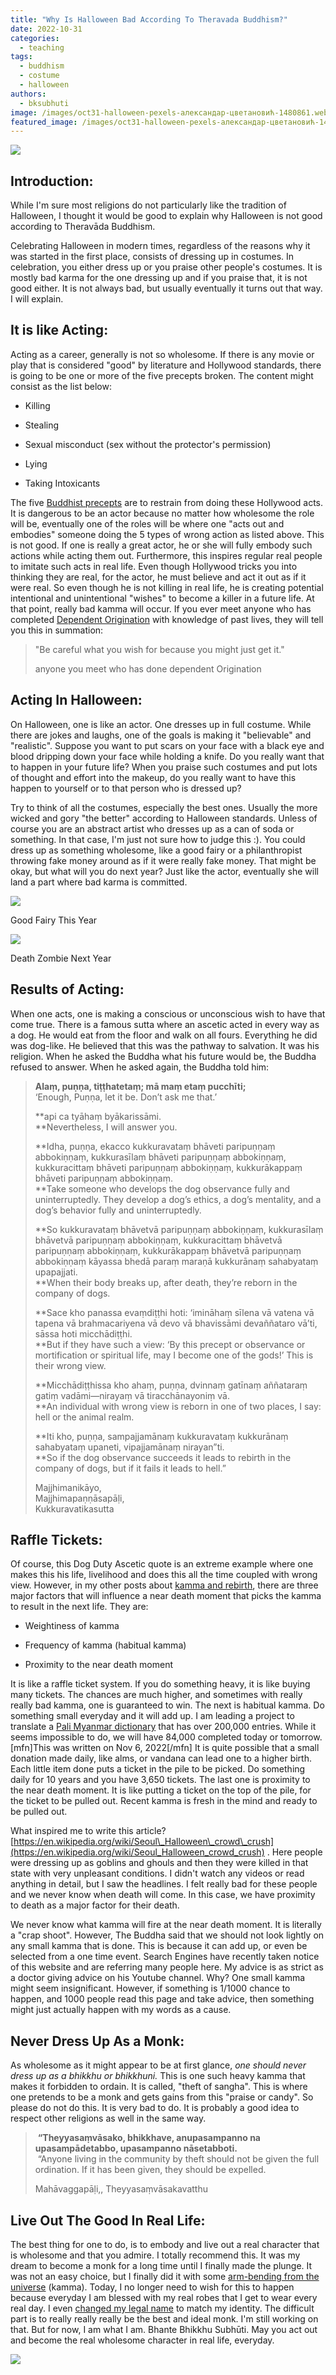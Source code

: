 ```yaml
---
title: "Why Is Halloween Bad According To Theravada Buddhism?"
date: 2022-10-31
categories: 
  - teaching
tags: 
  - buddhism
  - costume
  - halloween
authors: 
  - bksubhuti
image: /images/oct31-halloween-pexels-александар-цветановић-1480861.webp
featured_image: /images/oct31-halloween-pexels-александар-цветановић-1480861.webp
---
```


![](/images/oct31-halloween-pexels-александар-цветановић-1480861-1024x682.webp)

## Introduction:

While I'm sure most religions do not particularly like the tradition of Halloween, I thought it would be good to explain why Halloween is not good according to Theravāda Buddhism.

Celebrating Halloween in modern times, regardless of the reasons why it was started in the first place, consists of dressing up in costumes. In celebration, you either dress up or you praise other people's costumes. It is mostly bad karma for the one dressing up and if you praise that, it is not good either. It is not always bad, but usually eventually it turns out that way. I will explain.

## It is like Acting:

Acting as a career, generally is not so wholesome. If there is any movie or play that is considered "good" by literature and Hollywood standards, there is going to be one or more of the five precepts broken. The content might consist as the list below:

- Killing

- Stealing

- Sexual misconduct (sex without the protector's permission)

- Lying

- Taking Intoxicants

The five [Buddhist precepts](https://americanmonk.org/5-8-10-precepts/) are to restrain from doing these Hollywood acts. It is dangerous to be an actor because no matter how wholesome the role will be, eventually one of the roles will be where one "acts out and embodies" someone doing the 5 types of wrong action as listed above. This is not good. If one is really a great actor, he or she will fully embody such actions while acting them out. Furthermore, this inspires regular real people to imitate such acts in real life. Even though Hollywood tricks you into thinking they are real, for the actor, he must believe and act it out as if it were real. So even though he is not killing in real life, he is creating potential intentional and unintentional "wishes" to become a killer in a future life. At that point, really bad kamma will occur. If you ever meet anyone who has completed [Dependent Origination](https://americanmonk.org/how-to-be-human-and-higher/) with knowledge of past lives, they will tell you this in summation:

> "Be careful what you wish for because you might just get it."
> 
> anyone you meet who has done dependent Origination

## Acting In Halloween:

On Halloween, one is like an actor. One dresses up in full costume. While there are jokes and laughs, one of the goals is making it "believable" and "realistic". Suppose you want to put scars on your face with a black eye and blood dripping down your face while holding a knife. Do you really want that to happen in your future life? When you praise such costumes and put lots of thought and effort into the makeup, do you really want to have this happen to yourself or to that person who is dressed up?

Try to think of all the costumes, especially the best ones. Usually the more wicked and gory "the better" according to Halloween standards. Unless of course you are an abstract artist who dresses up as a can of soda or something. In that case, I'm just not sure how to judge this :). You could dress up as something wholesome, like a good fairy or a philanthropist throwing fake money around as if it were really fake money. That might be okay, but what will you do next year? Just like the actor, eventually she will land a part where bad karma is committed.

![](/images/good-fairy-pexels-jill-wellington-220426-683x1024.webp)

Good Fairy This Year

![](/images/girl-gool-pexels-matheus-bertelli-5477427-683x1024.webp)

Death Zombie Next Year

## Results of Acting:

When one acts, one is making a conscious or unconscious wish to have that come true. There is a famous sutta where an ascetic acted in every way as a dog. He would eat from the floor and walk on all fours. Everything he did was dog-like. He believed that this was the pathway to salvation. It was his religion. When he asked the Buddha what his future would be, the Buddha refused to answer. When he asked again, the Buddha told him:

> **Alaṃ, puṇṇa, tiṭṭhatetaṃ; mā maṃ etaṃ pucchīti;**  
> ‘Enough, Puṇṇa, let it be. Don’t ask me that.’
> 
> **api ca tyāhaṃ byākarissāmi.  
> **Nevertheless, I will answer you.
> 
> **Idha, puṇṇa, ekacco kukkuravataṃ bhāveti paripuṇṇaṃ abbokiṇṇaṃ, kukkurasīlaṃ bhāveti paripuṇṇaṃ abbokiṇṇaṃ, kukkuracittaṃ bhāveti paripuṇṇaṃ abbokiṇṇaṃ, kukkurākappaṃ bhāveti paripuṇṇaṃ abbokiṇṇaṃ.  
> **Take someone who develops the dog observance fully and uninterruptedly. They develop a dog’s ethics, a dog’s mentality, and a dog’s behavior fully and uninterruptedly.
> 
> **So kukkuravataṃ bhāvetvā paripuṇṇaṃ abbokiṇṇaṃ, kukkurasīlaṃ bhāvetvā paripuṇṇaṃ abbokiṇṇaṃ, kukkuracittaṃ bhāvetvā paripuṇṇaṃ abbokiṇṇaṃ, kukkurākappaṃ bhāvetvā paripuṇṇaṃ abbokiṇṇaṃ kāyassa bhedā paraṃ maraṇā kukkurānaṃ sahabyataṃ upapajjati.  
> **When their body breaks up, after death, they’re reborn in the company of dogs.
> 
> **Sace kho panassa evaṃdiṭṭhi hoti: ‘imināhaṃ sīlena vā vatena vā tapena vā brahmacariyena vā devo vā bhavissāmi devaññataro vā’ti, sāssa hoti micchādiṭṭhi.  
> **But if they have such a view: ‘By this precept or observance or mortification or spiritual life, may I become one of the gods!’ This is their wrong view.
> 
> **Micchādiṭṭhissa kho ahaṃ, puṇṇa, dvinnaṃ gatīnaṃ aññataraṃ gatiṃ vadāmi—nirayaṃ vā tiracchānayoniṃ vā.  
> **An individual with wrong view is reborn in one of two places, I say: hell or the animal realm.
> 
> **Iti kho, puṇṇa, sampajjamānaṃ kukkuravataṃ kukkurānaṃ sahabyataṃ upaneti, vipajjamānaṃ nirayan”ti.  
> **So if the dog observance succeeds it leads to rebirth in the company of dogs, but if it fails it leads to hell.”
> 
> Majjhimanikāyo,  
> Majjhimapaṇṇāsapāḷi,  
> Kukkuravatikasutta

## Raffle Tickets:

Of course, this Dog Duty Ascetic quote is an extreme example where one makes this his life, livelihood and does this all the time coupled with wrong view. However, in my other posts about [kamma and rebirth](https://americanmonk.org/how-to-be-human-and-higher/), there are three major factors that will influence a near death moment that picks the kamma to result in the next life. They are:

- Weightiness of kamma

- Frequency of kamma (habitual kamma)

- Proximity to the near death moment

It is like a raffle ticket system. If you do something heavy, it is like buying many tickets. The chances are much higher, and sometimes with really really bad kamma, one is guaranteed to win. The next is habitual kamma. Do something small everyday and it will add up. I am leading a project to translate a [Pali Myanmar dictionary](https://www.youtube.com/channel/UCxZN1RE1PNh9wq0h99BcFxQ) that has over 200,000 entries. While it seems impossible to do, we will have 84,000 completed today or tomorrow.\[mfn\]This was written on Nov 6, 2022\[/mfn\] It is quite possible that a small donation made daily, like alms, or vandana can lead one to a higher birth. Each little item done puts a ticket in the pile to be picked. Do something daily for 10 years and you have 3,650 tickets. The last one is proximity to the near death moment. It is like putting a ticket on the top of the pile, for the ticket to be pulled out. Recent kamma is fresh in the mind and ready to be pulled out.

What inspired me to write this article? [https://en.wikipedia.org/wiki/Seoul\_Halloween\_crowd\_crush](https://en.wikipedia.org/wiki/Seoul_Halloween_crowd_crush) . Here people were dressing up as goblins and ghouls and then they were killed in that state with very unpleasant conditions. I didn't watch any videos or read anything in detail, but I saw the headlines. I felt really bad for these people and we never know when death will come. In this case, we have proximity to death as a major factor for their death.

We never know what kamma will fire at the near death moment. It is literally a "crap shoot". However, The Buddha said that we should not look lightly on any small kamma that is done. This is because it can add up, or even be selected from a one time event. Search Engines have recently taken notice of this website and are referring many people here. My advice is as strict as a doctor giving advice on his Youtube channel. Why? One small kamma might seem insignificant. However, if something is 1/1000 chance to happen, and 1000 people read this page and take advice, then something might just actually happen with my words as a cause.

## Never Dress Up As a Monk:

As wholesome as it might appear to be at first glance, _one should never dress up as a bhikkhu or bhikkhuni._ This is one such heavy kamma that makes it forbidden to ordain. It is called, "theft of sangha". This is where one pretends to be a monk and gets gains from this "praise or candy". So please do not do this. It is very bad to do. It is probably a good idea to respect other religions as well in the same way.

>  **“Theyyasaṃvāsako, bhikkhave, anupasampanno na upasampādetabbo, upasampanno nāsetabboti.**  
>  “Anyone living in the community by theft should not be given the full ordination. If it has been given, they should be expelled.
> 
> Mahāvaggapāḷi,, Theyyasaṃvāsakavatthu

## Live Out The Good In Real Life:

The best thing for one to do, is to embody and live out a real character that is wholesome and that you admire. I totally recommend this. It was my dream to become a monk for a long time until I finally made the plunge. It was not an easy choice, but I finally did it with some [arm-bending from the universe](https://americanmonk.org/why-did-you-become-a-monk/) (kamma). Today, I no longer need to wish for this to happen because everyday I am blessed with my real robes that I get to wear every real day. I even [changed my legal name](https://americanmonk.org/legal-name-change/) to match my identity. The difficult part is to really really really be the best and ideal monk. I'm still working on that. But for now, I am what I am. Bhante Bhikkhu Subhūti. May you act out and become the real wholesome character in real life, everyday.

![](/images/cropped-IMG_20190403_182709-1024x1024.webp)